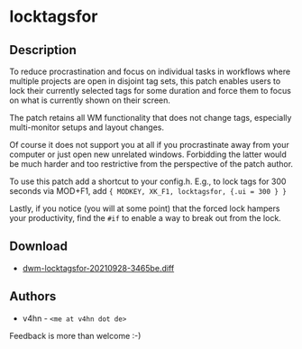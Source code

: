 locktagsfor
===========

Description
-----------

To reduce procrastination and focus on individual tasks in workflows
where multiple projects are open in disjoint tag sets, this patch
enables users to lock their currently selected tags for some duration
and force them to focus on what is currently shown on their screen.

The patch retains all WM functionality that does not change tags,
especially multi-monitor setups and layout changes.

Of course it does not support you at all if you procrastinate
away from your computer or just open new unrelated windows.
Forbidding the latter would be much harder and too restrictive
from the perspective of the patch author.

To use this patch add a shortcut to your config.h.
E.g., to lock tags for 300 seconds via MOD+F1, add
`{ MODKEY, XK_F1, locktagsfor, {.ui = 300 } }`

Lastly, if you notice (you will at some point) that the forced
lock hampers your productivity, find the `#if` to enable a
way to break out from the lock.

Download
--------
* [dwm-locktagsfor-20210928-3465be.diff](dwm-locktagsfor-20210928-3465be.diff)

Authors
-------
* v4hn - `<me at v4hn dot de>`

Feedback is more than welcome :-)
